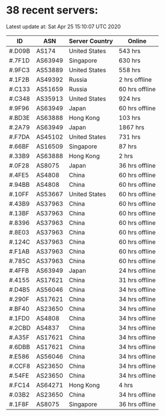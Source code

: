 # 38 recent servers:

Latest update at: Sat Apr 25 15:10:07 UTC 2020

| ID | ASN | Server Country | Online |
| -- | --- | -------------- | ------ |
| #.D09B | AS174 | United States | 543 hrs |
| #.7F1D | AS63949 | Singapore | 630 hrs |
| #.9FC3 | AS53889 | United States | 558 hrs |
| #.1F2B | AS49392 | Russia | 2 hrs offline |
| #.C133 | AS51659 | Russia | 60 hrs offline |
| #.C348 | AS35913 | United States | 924 hrs |
| #.9F96 | AS63949 | Japan | 60 hrs offline |
| #.BD3E | AS63888 | Hong Kong | 103 hrs |
| #.2A79 | AS63949 | Japan | 1867 hrs |
| #.F7DA | AS45102 | United States | 731 hrs |
| #.66BF | AS16509 | Singapore | 87 hrs |
| #.33B9 | AS63888 | Hong Kong | 2 hrs |
| #.0F28 | AS8075 | Japan | 36 hrs offline |
| #.4FE5 | AS4808 | China | 60 hrs offline |
| #.94BB | AS4808 | China | 60 hrs offline |
| #.10FF | AS53667 | United States | 60 hrs offline |
| #.43B9 | AS37963 | China | 60 hrs offline |
| #.13BF | AS37963 | China | 60 hrs offline |
| #.8396 | AS37963 | China | 60 hrs offline |
| #.8E03 | AS37963 | China | 60 hrs offline |
| #.124C | AS37963 | China | 60 hrs offline |
| #.F1AB | AS37963 | China | 60 hrs offline |
| #.785C | AS37963 | China | 60 hrs offline |
| #.4FFB | AS63949 | Japan | 24 hrs offline |
| #.4155 | AS17621 | China | 31 hrs offline |
| #.D4B5 | AS56046 | China | 34 hrs offline |
| #.290F | AS17621 | China | 34 hrs offline |
| #.BF40 | AS23650 | China | 34 hrs offline |
| #.1FD0 | AS4808 | China | 34 hrs offline |
| #.2CBD | AS4837 | China | 34 hrs offline |
| #.A35F | AS17621 | China | 34 hrs offline |
| #.6DBB | AS17621 | China | 34 hrs offline |
| #.E586 | AS56046 | China | 34 hrs offline |
| #.CCF8 | AS23650 | China | 34 hrs offline |
| #.54FE | AS23650 | China | 34 hrs offline |
| #.FC14 | AS64271 | Hong Kong | 4 hrs |
| #.03B2 | AS23650 | China | 34 hrs offline |
| #.1F8F | AS8075 | Singapore | 36 hrs offline |

